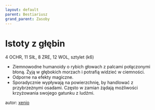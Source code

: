 ```yaml
---
layout: default
parent: Bestiariusz
grand_parent: Zasoby
---
```


# Istoty z głębin

4 OCHR, 11 SIŁ, 8 ZRE, 12 WOL, sztylet (k6)  

- Ziemnowodne humanoidy o rybich głowach z palcami połączonymi błoną. Żyją w głębokich morzach i potrafią widzieć w ciemności.  
- Odporne na efekty magiczne.  
- Sporadycznie wypływają na powierzchnię, by handlować z przybrzeżnymi osadami. Często w zamian żądają możliwości krzyżowania swojego gatunku z ludźmi.  

autor: [xenio](https://xenioinabottle.blogspot.com)
